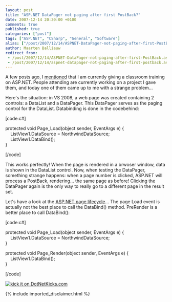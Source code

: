 ```yaml
---
layout: post
title: "ASP.NET DataPager not paging after first PostBack?"
date: 2007-12-14 20:30:00 +0100
comments: true
published: true
categories: ["post"]
tags: ["ASP.NET", "CSharp", "General", "Software"]
alias: ["/post/2007/12/14/ASPNET-DataPager-not-paging-after-first-PostBack.aspx", "/post/2007/12/14/aspnet-datapager-not-paging-after-first-postback.aspx"]
author: Maarten Balliauw
redirect_from:
 - /post/2007/12/14/ASPNET-DataPager-not-paging-after-first-PostBack.aspx.html
 - /post/2007/12/14/aspnet-datapager-not-paging-after-first-postback.aspx.html
---
```

<p>
A few posts ago, I <a href="/post/2007/11/Advanced-ASPNET-caching-events.aspx" target="_blank">mentioned</a> that I am currently giving a classroom training on ASP.NET. People attending are currently working on a project I gave them, and today one of them came up to me with a strange problem... 
</p>
<p>
Here&#39;s the situation: in VS 2008, a web page was created containing 2 controls: a DataList and a DataPager. This DataPager serves as the paging control for the DataList. Databinding is done in the codebehind: 
</p>
<p>
[code:c#] 
</p>
<p>
protected void Page_Load(object sender, EventArgs e) {<br />
&nbsp;&nbsp;&nbsp; ListView1.DataSource = NorthwindDataSource;<br />
&nbsp;&nbsp;&nbsp; ListView1.DataBind();<br />
} 
</p>
<p>
[/code] 
</p>
<p>
This works perfectly! When the page is rendered in a brwoser window, data is shown in the DataList control. Now, when testing the DataPager, something strange happens: when a page number is clicked, ASP.NET will process a PostBack, rendering... the same page as before! Clicking the DataPager again is the only way to really go to a different page in the result set. 
</p>
<p>
Let&#39;s have a look at the <a href="http://msdn2.microsoft.com/en-us/library/ms178472.aspx" target="_blank">ASP.NET page lifecycle</a>... The page Load event is actually not the best place to call the DataBind() method. PreRender is a better place to call DataBind(): 
</p>
<p>
[code:c#] 
</p>
<p>
protected void Page_Load(object sender, EventArgs e) {<br />
&nbsp;&nbsp;&nbsp; ListView1.DataSource = NorthwindDataSource;<br />
} 
</p>
<p>
protected void Page_Render(object sender, EventArgs e) {<br />
&nbsp;&nbsp;&nbsp; ListView1.DataBind();<br />
} 
</p>
<p>
[/code] 
</p>
<p>
<a href="http://www.dotnetkicks.com/kick/?url=/post/2007/12/ASPNET-DataPager-not-paging-after-first-PostBack.aspx&amp;title=ASP.NET DataPager not paging after first PostBack?">
                    <img src="http://www.dotnetkicks.com/Services/Images/KickItImageGenerator.ashx?url=/post/2007/12/ASPNET-DataPager-not-paging-after-first-PostBack.aspx" border="0" alt="kick it on DotNetKicks.com" />
                  </a>
</p>

{% include imported_disclaimer.html %}
